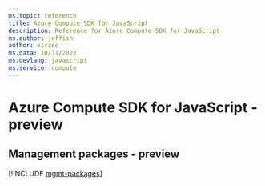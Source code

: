 ```yaml
---
ms.topic: reference
title: Azure Compute SDK for JavaScript
description: Reference for Azure Compute SDK for JavaScript
ms.author: jeffish
author: xirzec
ms.data: 10/31/2022
ms.devlang: javascript
ms.service: compute
---
```

# Azure Compute SDK for JavaScript - preview

## Management packages - preview
[!INCLUDE [mgmt-packages](compute-mgmt-index.md)]